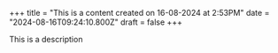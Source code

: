 +++
title = "This is a content created on 16-08-2024 at 2:53PM"
date = "2024-08-16T09:24:10.800Z"
draft = false
+++

  This is a description
        
